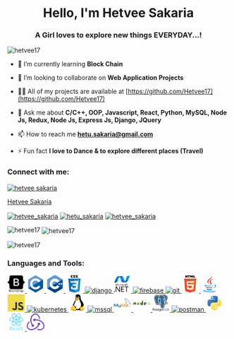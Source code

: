 <h1 align="center">Hello, I'm Hetvee Sakaria</h1>
<h3 align="center">A Girl loves to explore new things EVERYDAY...!</h3>

<p align="left"> <img src="https://komarev.com/ghpvc/?username=hetvee17&label=Profile%20views&color=0e75b6&style=plastic" alt="hetvee17" /> </p>

- 🔭 I’m currently learning **Block Chain**

- 👯 I’m looking to collaborate on **Web Application Projects**

- 👨‍💻 All of my projects are available at [https://github.com/Hetvee17](https://github.com/Hetvee17)
              
- 💬 Ask me about **C/C++, OOP, Javascript, React, Python, MySQL, Node Js, Redux, Node Js, Express Js, Django, JQuery**

- 📫 How to reach me **hetu.sakaria@gmail.com**

- ⚡ Fun fact **I love to Dance & to explore different places (Travel)**

<h3 align="left">Connect with me:</h3>
<p align="left">
<a href="https://linkedin.com/in/hetvee sakaria" target="blank"><img align="center" src="https://raw.githubusercontent.com/rahuldkjain/github-profile-readme-generator/master/src/images/icons/Social/linked-in-alt.svg" alt="hetvee sakaria" height="30" width="40" /></a><div class="badge-base LI-profile-badge" data-locale="en_US" data-size="medium" data-theme="dark" data-type="VERTICAL" data-vanity="hetvee-sakaria-635a7115b" data-version="v1"><a class="badge-base__link LI-simple-link" href="https://in.linkedin.com/in/hetvee-sakaria-635a7115b?trk=profile-badge">Hetvee Sakaria</a></div>

<a href="https://www.codechef.com/users/hetvee_sakaria" target="blank"><img align="center" src="https://cdn.jsdelivr.net/npm/simple-icons@3.1.0/icons/codechef.svg" alt="hetvee_sakaria" height="30" width="40" /></a>
<a href="https://www.hackerrank.com/hetu_sakaria" target="blank"><img align="center" src="https://raw.githubusercontent.com/rahuldkjain/github-profile-readme-generator/master/src/images/icons/Social/hackerrank.svg" alt="hetu_sakaria" height="30" width="40" /></a>
<a href="https://www.leetcode.com/hetvee_sakaria" target="blank"><img align="center" src="https://raw.githubusercontent.com/rahuldkjain/github-profile-readme-generator/master/src/images/icons/Social/leet-code.svg" alt="hetvee_sakaria" height="30" width="40" /></a>
</p>

<p><img align="left" src="https://github-readme-stats.vercel.app/api/top-langs?username=hetvee17&show_icons=true&locale=en&layout=compact" alt="hetvee17" /></p>

<p>&nbsp;<img align="center" src="https://github-readme-stats.vercel.app/api?username=hetvee17&show_icons=true&locale=en" alt="hetvee17" /></p>

<p><img align="center" src="https://github-readme-streak-stats.herokuapp.com/?user=hetvee17&theme=default" alt="hetvee17" /></p>

<h3 align="left">Languages and Tools:</h3>
<p align="left"> <a href="https://getbootstrap.com" target="_blank" rel="noreferrer"> <img src="https://raw.githubusercontent.com/devicons/devicon/master/icons/bootstrap/bootstrap-plain-wordmark.svg" alt="bootstrap" width="40" height="40"/> </a> <a href="https://www.cprogramming.com/" target="_blank" rel="noreferrer"> <img src="https://raw.githubusercontent.com/devicons/devicon/master/icons/c/c-original.svg" alt="c" width="40" height="40"/> </a> <a href="https://www.w3schools.com/cpp/" target="_blank" rel="noreferrer"> <img src="https://raw.githubusercontent.com/devicons/devicon/master/icons/cplusplus/cplusplus-original.svg" alt="cplusplus" width="40" height="40"/> </a> <a href="https://www.w3schools.com/css/" target="_blank" rel="noreferrer"> <img src="https://raw.githubusercontent.com/devicons/devicon/master/icons/css3/css3-original-wordmark.svg" alt="css3" width="40" height="40"/> </a> <a href="https://www.djangoproject.com/" target="_blank" rel="noreferrer"> <img src="https://cdn.worldvectorlogo.com/logos/django.svg" alt="django" width="40" height="40"/> </a> <a href="https://dotnet.microsoft.com/" target="_blank" rel="noreferrer"> <img src="https://raw.githubusercontent.com/devicons/devicon/master/icons/dot-net/dot-net-original-wordmark.svg" alt="dotnet" width="40" height="40"/> </a> <a href="https://firebase.google.com/" target="_blank" rel="noreferrer"> <img src="https://www.vectorlogo.zone/logos/firebase/firebase-icon.svg" alt="firebase" width="40" height="40"/> </a> <a href="https://git-scm.com/" target="_blank" rel="noreferrer"> <img src="https://www.vectorlogo.zone/logos/git-scm/git-scm-icon.svg" alt="git" width="40" height="40"/> </a> <a href="https://www.w3.org/html/" target="_blank" rel="noreferrer"> <img src="https://raw.githubusercontent.com/devicons/devicon/master/icons/html5/html5-original-wordmark.svg" alt="html5" width="40" height="40"/> </a> <a href="https://www.java.com" target="_blank" rel="noreferrer"> <img src="https://raw.githubusercontent.com/devicons/devicon/master/icons/java/java-original.svg" alt="java" width="40" height="40"/> </a> <a href="https://developer.mozilla.org/en-US/docs/Web/JavaScript" target="_blank" rel="noreferrer"> <img src="https://raw.githubusercontent.com/devicons/devicon/master/icons/javascript/javascript-original.svg" alt="javascript" width="40" height="40"/> </a> <a href="https://kubernetes.io" target="_blank" rel="noreferrer"> <img src="https://www.vectorlogo.zone/logos/kubernetes/kubernetes-icon.svg" alt="kubernetes" width="40" height="40"/> </a> <a href="https://www.linux.org/" target="_blank" rel="noreferrer"> <img src="https://raw.githubusercontent.com/devicons/devicon/master/icons/linux/linux-original.svg" alt="linux" width="40" height="40"/> </a> <a href="https://www.microsoft.com/en-us/sql-server" target="_blank" rel="noreferrer"> <img src="https://www.svgrepo.com/show/303229/microsoft-sql-server-logo.svg" alt="mssql" width="40" height="40"/> </a> <a href="https://www.mysql.com/" target="_blank" rel="noreferrer"> <img src="https://raw.githubusercontent.com/devicons/devicon/master/icons/mysql/mysql-original-wordmark.svg" alt="mysql" width="40" height="40"/> </a> <a href="https://nodejs.org" target="_blank" rel="noreferrer"> <img src="https://raw.githubusercontent.com/devicons/devicon/master/icons/nodejs/nodejs-original-wordmark.svg" alt="nodejs" width="40" height="40"/> </a> <a href="https://www.postgresql.org" target="_blank" rel="noreferrer"> <img src="https://raw.githubusercontent.com/devicons/devicon/master/icons/postgresql/postgresql-original-wordmark.svg" alt="postgresql" width="40" height="40"/> </a> <a href="https://postman.com" target="_blank" rel="noreferrer"> <img src="https://www.vectorlogo.zone/logos/getpostman/getpostman-icon.svg" alt="postman" width="40" height="40"/> </a> <a href="https://www.python.org" target="_blank" rel="noreferrer"> <img src="https://raw.githubusercontent.com/devicons/devicon/master/icons/python/python-original.svg" alt="python" width="40" height="40"/> </a> <a href="https://reactjs.org/" target="_blank" rel="noreferrer"> <img src="https://raw.githubusercontent.com/devicons/devicon/master/icons/react/react-original-wordmark.svg" alt="react" width="40" height="40"/> </a> <a href="https://redux.js.org" target="_blank" rel="noreferrer"> <img src="https://raw.githubusercontent.com/devicons/devicon/master/icons/redux/redux-original.svg" alt="redux" width="40" height="40"/> </a> </p>

